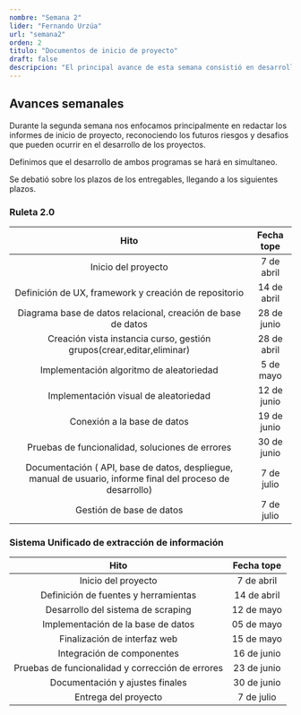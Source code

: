 ```yaml
---
nombre: "Semana 2"
lider: "Fernando Urzúa"
url: "semana2"
orden: 2
titulo: "Documentos de inicio de proyecto"
draft: false
descripcion: "El principal avance de esta semana consistió en desarrollar los 2 informes de inicio del proyecto, ruleta 2.0 y sistema de extracción de información"
---
```


## Avances semanales

Durante la segunda semana nos enfocamos principalmente en redactar los informes de inicio de proyecto, reconociendo los futuros riesgos y desafios que pueden ocurrir en el desarrollo de los proyectos.

Definimos que el desarrollo de ambos programas se hará en simultaneo.

Se debatió sobre los plazos de los entregables, llegando a los siguientes plazos.

### Ruleta 2.0
| Hito | Fecha tope |
| :---: | :---: |
|  Inicio del proyecto | 7 de abril |
|  Definición de UX, framework y creación de repositorio | 14 de abril  |
| Diagrama base de datos relacional, creación de base de datos | 28 de junio |
|  Creación vista instancia curso, gestión grupos(crear,editar,eliminar) | 28 de abril  |
|  Implementación algoritmo de aleatoriedad | 5 de mayo  |
| Implementación visual de aleatoriedad | 12 de junio |
| Conexión a la base de datos  | 19 de junio |
| Pruebas de funcionalidad, soluciones de errores | 30 de junio |
| Documentación ( API, base de datos, despliegue, manual de usuario, informe final del proceso de desarrollo) | 7 de julio  |
| Gestión de base de datos | 7 de julio |

### Sistema Unificado de extracción de información
| Hito | Fecha tope |
| :---: | :---: |
| Inicio del proyecto  |  7 de abril |
| Definición de fuentes y herramientas  | 14 de abril  |
|  Desarrollo del sistema de scraping | 12 de mayo  |
| Implementación de la base de datos  | 05 de mayo  |
| Finalización de interfaz web | 15 de mayo |
| Integración de componentes | 16 de junio |
| Pruebas de funcionalidad y corrección de errores | 23 de junio |
| Documentación y ajustes finales | 30 de junio |
| Entrega del proyecto | 7 de julio |

